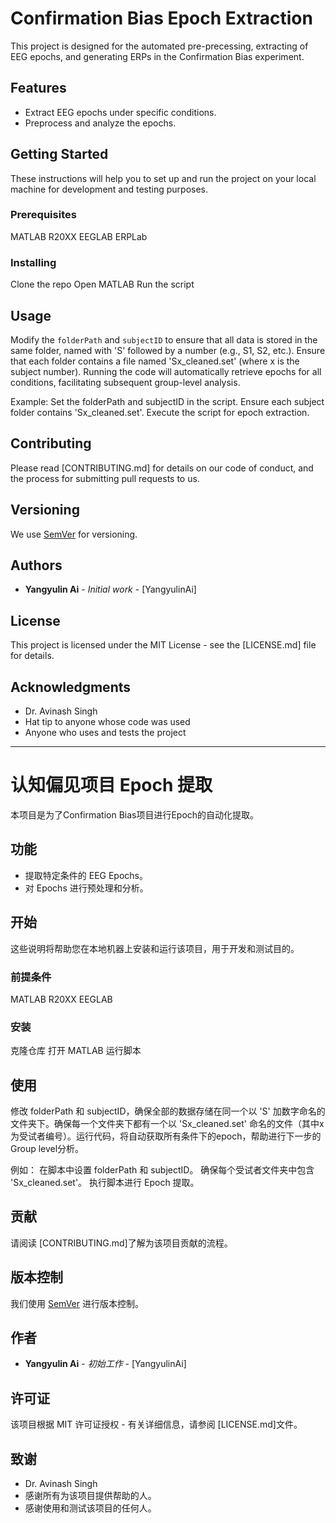 # Confirmation Bias Epoch Extraction
This project is designed for the automated pre-precessing, extracting of EEG epochs, and generating ERPs in the Confirmation Bias experiment.

## Features
- Extract EEG epochs under specific conditions.
- Preprocess and analyze the epochs.

## Getting Started
These instructions will help you to set up and run the project on your local machine for development and testing purposes.

### Prerequisites

MATLAB R20XX
EEGLAB
ERPLab


### Installing

Clone the repo
Open MATLAB
Run the script



## Usage
Modify the `folderPath` and `subjectID` to ensure that all data is stored in the same folder, named with 'S' followed by a number (e.g., S1, S2, etc.). Ensure that each folder contains a file named 'Sx_cleaned.set' (where x is the subject number). Running the code will automatically retrieve epochs for all conditions, facilitating subsequent group-level analysis.

Example:
Set the folderPath and subjectID in the script.
Ensure each subject folder contains 'Sx_cleaned.set'.
Execute the script for epoch extraction.


## Contributing
Please read [CONTRIBUTING.md] for details on our code of conduct, and the process for submitting pull requests to us.

## Versioning
We use [SemVer](http://semver.org/) for versioning.

## Authors
- **Yangyulin Ai** - *Initial work* - [YangyulinAi]
## License
This project is licensed under the MIT License - see the [LICENSE.md] file for details.

## Acknowledgments
- Dr. Avinash Singh
- Hat tip to anyone whose code was used
- Anyone who uses and tests the project

---

# 认知偏见项目 Epoch 提取
本项目是为了Confirmation Bias项目进行Epoch的自动化提取。

## 功能
- 提取特定条件的 EEG Epochs。
- 对 Epochs 进行预处理和分析。

## 开始
这些说明将帮助您在本地机器上安装和运行该项目，用于开发和测试目的。

### 前提条件

MATLAB R20XX
EEGLAB


### 安装

克隆仓库
打开 MATLAB
运行脚本


## 使用
修改 folderPath 和 subjectID，确保全部的数据存储在同一个以 'S' 加数字命名的文件夹下。确保每一个文件夹下都有一个以 'Sx_cleaned.set' 命名的文件（其中x为受试者编号）。运行代码，将自动获取所有条件下的epoch，帮助进行下一步的Group level分析。

例如：
在脚本中设置 folderPath 和 subjectID。
确保每个受试者文件夹中包含 'Sx_cleaned.set'。
执行脚本进行 Epoch 提取。

## 贡献
请阅读 [CONTRIBUTING.md]了解为该项目贡献的流程。

## 版本控制
我们使用 [SemVer](http://semver.org/) 进行版本控制。

## 作者
- **Yangyulin Ai** - *初始工作* - [YangyulinAi]

## 许可证
该项目根据 MIT 许可证授权 - 有关详细信息，请参阅 [LICENSE.md]文件。

## 致谢
- Dr. Avinash Singh
- 感谢所有为该项目提供帮助的人。
- 感谢使用和测试该项目的任何人。

